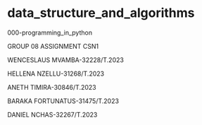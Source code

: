 # data_structure_and_algorithms
000-programming_in_python

GROUP 08 ASSIGNMENT CSN1

WENCESLAUS MVAMBA-32228/T.2023

HELLENA NZELLU-31268/T.2023

ANETH TIMIRA-30846/T.2023

BARAKA FORTUNATUS-31475/T.2023

DANIEL NCHAS-32267/T.2023
